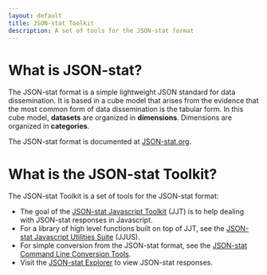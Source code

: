 ```yaml
---
layout: default
title: JSON-stat Toolkit
description: A set of tools for the JSON-stat format
---
```


# What is JSON-stat?

The JSON-stat format is a simple lightweight JSON standard for data dissemination. It is based in a cube model that arises from the evidence that the most common form of data dissemination is the tabular form. In this cube model, **datasets** are organized in **dimensions**. Dimensions are organized in **categories**.

The JSON-stat format is documented at [JSON-stat.org](https://json-stat.org/format/).

# What is the JSON-stat Toolkit?

The JSON-stat Toolkit is a set of tools for the JSON-stat format:

* The goal of the [JSON-stat Javascript Toolkit](https://www.npmjs.com/package/jsonstat) (JJT) is to help dealing with JSON-stat responses in Javascript.
* For a library of high level functions built on top of JJT, see the [JSON-stat Javascript Utilities Suite](https://www.npmjs.com/package/jsonstat-utils) (JJUS).
* For simple conversion from the JSON-stat format, see the [JSON-stat Command Line Conversion Tools](https://www.npmjs.com/package/jsonstat-conv).
* Visit the [JSON-stat Explorer](http://json-stat.com/explorer/) to view JSON-stat responses.
